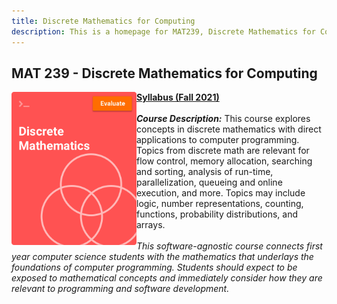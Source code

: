 ```yaml
---
title: Discrete Mathematics for Computing
description: This is a homepage for MAT239, Discrete Mathematics for Computing, at Southern New Hampshire University. The purpose of this course is to connect concepts from discrete mathematics to their applications in computer programming. Topics covered include base conversion, logic and boolean algebra for programmatic flow control, counting and algorithmic complexity, and more.
---
```


## MAT 239 - Discrete Mathematics for Computing

<img src="/SiteFiles/Discrete-Math.jpg" align="left" width=200>[**Syllabus (Fall 2021)**](https://drive.google.com/file/d/15zuzfaHY032LZUPD6kQiDpJEptug_lIk/view?usp=sharing)<br/>
<br/>
***Course Description:*** This course explores concepts in discrete mathematics with direct applications to computer
programming. Topics from discrete math are relevant for flow control, memory allocation, searching and sorting, 
analysis of run-time, parallelization, queueing and online execution, and more. Topics may include logic, number 
representations, counting, functions, probability distributions, and arrays.<br/>
<br/>
*This software-agnostic course connects first year computer science students with the mathematics that underlays
the foundations of computer programming. Students should expect to be exposed to mathematical concepts and 
immediately consider how they are relevant to programming and software development.*<br/>
<br/><br/>
